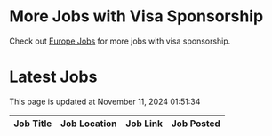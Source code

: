 # More Jobs with Visa Sponsorship

Check out [Europe Jobs](https://github.com/sureshparimi/europejobs#latest-jobs) for more jobs with visa sponsorship.

# Latest Jobs

This page is updated at November 11, 2024 01:51:34

| Job Title | Job Location | Job Link | Job Posted |
| --- | --- | --- | --- |
